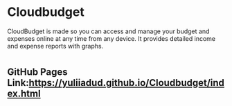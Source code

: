 # Cloudbudget
CloudBudget is made so you can access and manage your budget and expenses online at any time from any device. It provides detailed income and expense reports with graphs.
# <h2>GitHub Pages Link:https://yuliiadud.github.io/Cloudbudget/index.html</h2>
